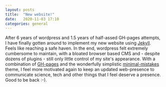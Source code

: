 ```yaml
---
layout: posts
title:  "New website!"
date:   2020-11-03 17:10 
categories: general
---
```


After 6 years of wordpress and 1.5 years of half-assed GH-pages attempts, I have finally gotten around to implement my new website using [Jekyll](https://jekyllrb.com/). Feels like reaching a safe haven. In the end, wordpress felt extremely cumbersome to maintain, with a bloated browser based CMS and - despite dozens of plugins - still only little control of my site's appearance. With a combination of [GH-pages](https://pages.github.com/) and the wonderfully simplistic [minimal-mistakes](https://mmistakes.github.io/minimal-mistakes/) theme, I feel more motivated again to keep an updated web-presence to communicate science, tech and other things that I feel deserve a presence. Good to be back :-). 

